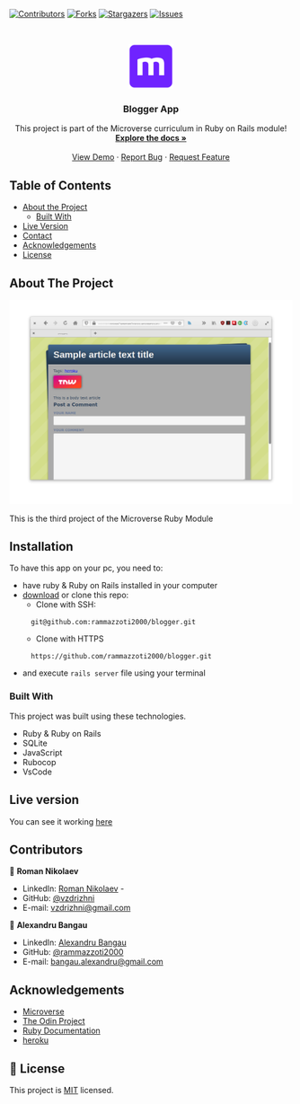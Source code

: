 <!--
*** Thanks for checking out this README Template. If you have a suggestion that would
*** make this better, please fork the repo and create a pull request or simply open
*** an issue with the tag "enhancement".
*** Thanks again! Now go create something AMAZING! :D
-->

<!-- PROJECT SHIELDS -->
<!--
*** I'm using markdown "reference style" links for readability.
*** Reference links are enclosed in brackets [ ] instead of parentheses ( ).
*** See the bottom of this document for the declaration of the reference variables
*** for contributors-url, forks-url, etc. This is an optional, concise syntax you may use.
*** https://www.markdownguide.org/basic-syntax/#reference-style-links
-->
[![Contributors][contributors-shield]][contributors-url]
[![Forks][forks-shield]][forks-url]
[![Stargazers][stars-shield]][stars-url]
[![Issues][issues-shield]][issues-url]

<!-- PROJECT LOGO -->
<br />
<p align="center">
  <a href="https://github.com/rammazzoti2000/blogger">
    <img src="app/assets/images/microverse.png" alt="Logo" width="80" height="80">
  </a>

  <h3 align="center">Blogger App</h3>

  <p align="center">
    This project is part of the Microverse curriculum in Ruby on Rails module!
    <br />
    <a href="https://github.com/rammazzoti2000/blogger"><strong>Explore the docs »</strong></a>
    <br />
    <br />
    <a href="https://morning-savannah-73840.herokuapp.com/">View Demo</a>
    ·
    <a href="https://github.com/rammazzoti2000/blogger/issues">Report Bug</a>
    ·
    <a href="https://github.com/rammazzoti2000/blogger/issues">Request Feature</a>
  </p>
</p>

<!-- TABLE OF CONTENTS -->
## Table of Contents

* [About the Project](#about-the-project)
  * [Built With](#built-with)
* [Live Version](#live-version)
* [Contact](#contact)
* [Acknowledgements](#acknowledgements)
* [License](#license)

<!-- ABOUT THE PROJECT -->
## About The Project

[![Product Name Screen Shot][product-screenshot]](https://morning-savannah-73840.herokuapp.com/)

This is the third project of the Microverse Ruby Module

<!-- ABOUT THE PROJECT -->
## Installation

To have this app on your pc, you need to:
* have ruby & Ruby on Rails installed in your computer
* [download](https://github.com/rammazzoti2000/blogger/archive/develop.zip) or clone this repo:
  - Clone with SSH:
  ```
    git@github.com:rammazzoti2000/blogger.git
  ```
  - Clone with HTTPS
  ```
    https://github.com/rammazzoti2000/blogger.git
  ```
* and execute ```rails server``` file using your terminal


### Built With
This project was built using these technologies.
* Ruby & Ruby on Rails
* SQLite
* JavaScript
* Rubocop
* VsCode

<!-- LIVE VERSION -->
## Live version

You can see it working [here](https://morning-savannah-73840.herokuapp.com/)

<!-- CONTACT -->
## Contributors

👤 **Roman Nikolaev** 
    
- LinkedIn: [Roman Nikolaev](https://www.linkedin.com/in/jaspreet-singh-a28286146/) - 
- GitHub: [@vzdrizhni](https://github.com/vzdrizhni)
- E-mail: vzdrizhni@gmail.com

👤 **Alexandru Bangau**

- LinkedIn: [Alexandru Bangau](https://www.linkedin.com/in/alexandru-bangau/)
- GitHub: [@rammazzoti2000](https://github.com/rammazzoti2000)
- E-mail: bangau.alexandru@gmail.com


<!-- ACKNOWLEDGEMENTS -->
## Acknowledgements
* [Microverse](https://www.microverse.org/)
* [The Odin Project](https://www.theodinproject.com/)
* [Ruby Documentation](https://www.ruby-lang.org/en/documentation/)
* [heroku](https://www.heroku.com)

<!-- MARKDOWN LINKS & IMAGES -->
<!-- https://www.markdownguide.org/basic-syntax/#reference-style-links -->
[contributors-shield]: https://img.shields.io/github/contributors/rammazzoti2000/blogger.svg?style=flat-square
[contributors-url]: https://github.com/rammazzoti2000/blogger/graphs/contributors
[forks-shield]: https://img.shields.io/github/forks/rammazzoti2000/blogger.svg?style=flat-square
[forks-url]: https://github.com/rammazzoti2000/blogger/network/members
[stars-shield]: https://img.shields.io/github/stars/rammazzoti2000/blogger.svg?style=flat-square
[stars-url]: https://github.com/rammazzoti2000/blogger/stargazers
[issues-shield]: https://img.shields.io/github/issues/rammazzoti2000/blogger.svg?style=flat-square
[issues-url]: https://github.com/rammazzoti2000/blogger/issues
[product-screenshot]: app/assets/images/blogger.png

## 📝 License

This project is [MIT](https://opensource.org/licenses/MIT) licensed.
